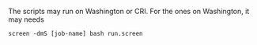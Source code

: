 The scripts may run on Washington or CRI.
For the ones on Washington, it may needs 
```
screen -dmS [job-name] bash run.screen
```